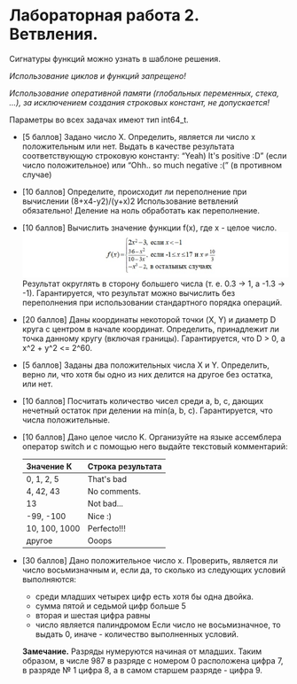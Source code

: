 # Лабораторная работа 2. Ветвления.

Сигнатуры функций можно узнать в шаблоне решения.

_Использование циклов и функций запрещено!_ 

_Использование оперативной памяти (глобальных переменных, стека, ...), за исключением создания строковых констант, не допускается!_

Параметры во всех задачах имеют тип int64_t.

* [5 баллов] 
Задано число X. Определить, является ли число x положительным или нет. Выдать в качестве результата соответствующую строковую константу:
“Yeah) It's positive :D” (если число положительное) 
или “Ohh.. so much negative :(” (в противном случае)

* [10 баллов] 
Определите, происходит ли переполнение при вычислении (8+x4-y2)/(y+x)2 Использование ветвлений обязательно!
Деление на ноль обработать как переполнение.

* [10 баллов] 
Вычислить значение функции f(x), где x - целое число. ![](task3_statement_image.jpg)  
Результат округлять в сторону большего числа (т. е. 0.3 -> 1, а -1.3 -> -1). Гарантируется, что результат можно вычислить без переполнения при использовании стандартного порядка операций.

* [20 баллов] 
Даны координаты некоторой точки (X, Y) и диаметр D круга с центром в начале координат. Определить, принадлежит ли точка данному кругу (включая границы).
Гарантируется, что D > 0, а x^2 + y^2 <= 2^60.

* [5 баллов] 
Заданы два положительных числа X и Y. Определить, верно ли, что хотя бы одно из них делится на другое без остатка, или нет.

* [10 баллов] 
Посчитать количество чисел среди a, b, c, дающих нечетный остаток при делении на min(a, b, c). Гарантируется, что числа положительные. 

* [10 баллов] 
Дано целое число K. Организуйте на языке ассемблера оператор switch и с помощью него выдайте текстовый комментарий:  
  
  | Значение К | Строка результата |
  |:----|:----|
  | 0, 1, 2, 5 | That's bad |
  | 4, 42, 43 | No comments. |
  | 13 | Not bad... |
  | -99, -100 | Nice :) |
  | 10, 100, 1000 | Perfecto!!! |
  | другое | Ooops |



* [30 баллов] 
Дано положительное число x. Проверить, является ли число восьмизначным и, если да, то сколько из следующих условий выполняются:   
    - среди младших четырех цифр есть хотя бы одна двойка.
    - сумма пятой и седьмой цифр больше 5
    - вторая и шестая цифра равны
    - число является палиндромом
Если число не восьмизначное, то выдать 0, иначе - количество выполненных условий.  
  
  __Замечание.__ Разряды нумеруются начиная от младших. Таким образом, в числе 987 в разряде с номером 0 расположена цифра 7, в разряде № 1 цифра 8, а в самом старшем разряде - цифра 9.
